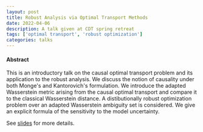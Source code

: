 ```yaml
---
layout: post
title: Robust Analysis via Optimal Transport Methods
date: 2022-04-06
description: A talk given at CDT spring retreat
tags: ['optimal transport', 'robust optimization']
categories: talks
---
```


#### Abstract

This is an introductory talk on the causal optimal transport problem and its application to the robust analysis.
We discuss the notion of causality under both Monge's and Kantorovich's formulation.
We introduce the adapted Wasserstein metric arising from the causal optimal transport and compare it to the classical Wasserstein distance.
A distibutionally robust optimization problem over an adapted Wasserstein ambiguity set is considered.
We give an explicit formula of the sensitivity to the model uncertainty.

See [slides](/assets/pdf/OT.pdf) for more details.